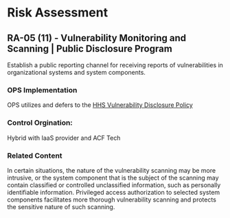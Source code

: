 # Risk Assessment
## RA-05 (11) - Vulnerability Monitoring and Scanning | Public Disclosure Program

Establish a public reporting channel for receiving reports of vulnerabilities in organizational systems and system components.

### OPS Implementation

OPS utilizes and defers to the [HHS Vulnerability Disclosure Policy](https://www.hhs.gov/vulnerability-disclosure-policy/index.html)

### Control Orgination:

Hybrid with IaaS provider and ACF Tech

### Related Content

In certain situations, the nature of the vulnerability scanning may be more intrusive, or the system component that is the subject of the scanning may contain classified or controlled unclassified information, such as personally identifiable information. Privileged access authorization to selected system components facilitates more thorough vulnerability scanning and protects the sensitive nature of such scanning.
